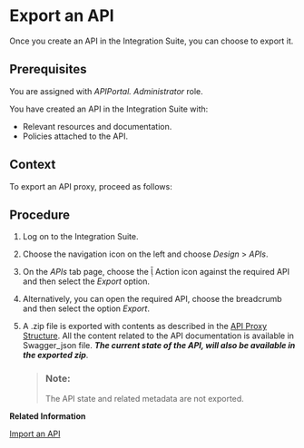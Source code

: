 <!-- loio420abb6ec7564c97b786c184b4fa0746 -->

<link rel="stylesheet" type="text/css" href="../css/sap-icons.css"/>

# Export an API

Once you create an API in the Integration Suite, you can choose to export it.



## Prerequisites

You are assigned with *APIPortal. Administrator* role.

You have created an API in the Integration Suite with:

-   Relevant resources and documentation.
-   Policies attached to the API.



## Context

To export an API proxy, proceed as follows:



## Procedure

1.  Log on to the Integration Suite.

2.  Choose the navigation icon on the left and choose *Design* \> *APIs*.

3.  On the *APIs* tab page, choose the <span class="SAP-icons"></span> Action icon against the required API and then select the *Export* option.

4.  Alternatively, you can open the required API, choose the breadcrumb and then select the option *Export*.

5.  A .zip file is exported with contents as described in the [API Proxy Structure](api-proxy-structure-4dfd54a.md). All the content related to the API documentation is available in Swagger\_json file. ***The current state of the API, will also be available in the exported zip***.

    > ### Note:  
    > The API state and related metadata are not exported.


**Related Information**  


[Import an API](import-an-api-9342a93.md "This topic describes how to import an existing API definition into the Integration Suite.")

